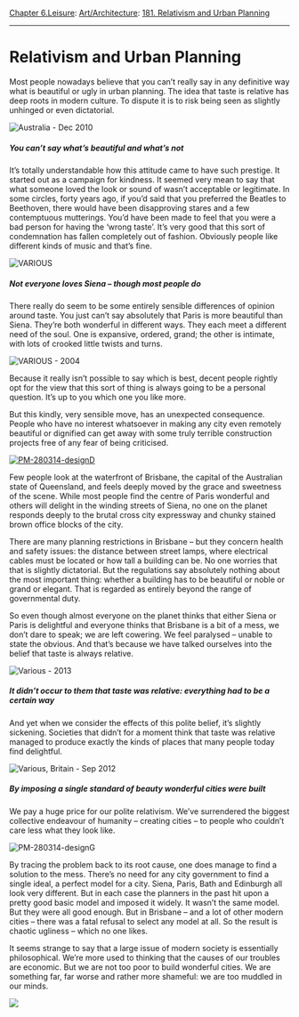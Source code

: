 [Chapter 6.Leisure](https://www.theschooloflife.com/thebookoflife/category/leisure/): [Art/Architecture](https://www.theschooloflife.com/thebookoflife/category/leisure/artarchitecture/): [181. Relativism and Urban Planning](https://www.theschooloflife.com/thebookoflife/relativism-and-urban-planning/)

* * *

# Relativism and Urban Planning

Most people nowadays believe that you can’t really say in any definitive way what is beautiful or ugly in urban planning. The idea that taste is relative has deep roots in modern culture. To dispute it is to risk being seen as slightly unhinged or even dictatorial.

![Australia - Dec 2010](https://www.theschooloflife.com/thebookoflife/wp-content/uploads/2014/09/PM-280314-designA.jpg)

##### You can’t say what’s beautiful and what’s not

It’s totally understandable how this attitude came to have such prestige. It started out as a campaign for kindness. It seemed very mean to say that what someone loved the look or sound of wasn’t acceptable or legitimate. In some circles, forty years ago, if you’d said that you preferred the Beatles to Beethoven, there would have been disapproving stares and a few contemptuous mutterings. You’d have been made to feel that you were a bad person for having the ‘wrong taste’. It’s very good that this sort of condemnation has fallen completely out of fashion. Obviously people like different kinds of music and that’s fine.

![VARIOUS](https://www.theschooloflife.com/thebookoflife/wp-content/uploads/2014/09/PM-280314-designB.jpg)

##### Not everyone loves Siena – though most people do

There really do seem to be some entirely sensible differences of opinion around taste. You just can’t say absolutely that Paris is more beautiful than Siena. They’re both wonderful in different ways. They each meet a different need of the soul. One is expansive, ordered, grand; the other is intimate, with lots of crooked little twists and turns.

![VARIOUS - 2004](https://www.theschooloflife.com/thebookoflife/wp-content/uploads/2014/09/PM-280314-designC.jpg)

Because it really isn’t possible to say which is best, decent people rightly opt for the view that this sort of thing is always going to be a personal question. It’s up to you which one you like more.

But this kindly, very sensible move, has an unexpected consequence. People who have no interest whatsoever in making any city even remotely beautiful or dignified can get away with some truly terrible construction projects free of any fear of being criticised.

[![PM-280314-designD](https://www.theschooloflife.com/thebookoflife/wp-content/uploads/2014/10/PM-280314-designD.jpg)](http://www.thebookoflife.org/wp-content/uploads/2014/10/PM-280314-designD.jpg)

Few people look at the waterfront of Brisbane, the capital of the Australian state of Queensland, and feels deeply moved by the grace and sweetness of the scene. While most people find the centre of Paris wonderful and others will delight in the winding streets of Siena, no one on the planet responds deeply to the brutal cross city expressway and chunky stained brown office blocks of the city.

There are many planning restrictions in Brisbane – but they concern health and safety issues: the distance between street lamps, where electrical cables must be located or how tall a building can be. No one worries that that is slightly dictatorial. But the regulations say absolutely nothing about the most important thing: whether a building has to be beautiful or noble or grand or elegant. That is regarded as entirely beyond the range of governmental duty.

So even though almost everyone on the planet thinks that either Siena or Paris is delightful and everyone thinks that Brisbane is a bit of a mess, we don’t dare to speak; we are left cowering. We feel paralysed – unable to state the obvious. And that’s because we have talked ourselves into the belief that taste is always relative.

![Various - 2013](https://www.theschooloflife.com/thebookoflife/wp-content/uploads/2014/09/PM-280314-designE.jpg)

##### It didn’t occur to them that taste was relative: everything had to be a certain way

And yet when we consider the effects of this polite belief, it’s slightly sickening. Societies that didn’t for a moment think that taste was relative managed to produce exactly the kinds of places that many people today find delightful.

![Various, Britain - Sep 2012](https://www.theschooloflife.com/thebookoflife/wp-content/uploads/2014/09/PM-280314-designF.jpg)

##### By imposing a single standard of beauty wonderful cities were built

We pay a huge price for our polite relativism. We’ve surrendered the biggest collective endeavour of humanity – creating cities – to people who couldn’t care less what they look like.

![PM-280314-designG](https://www.theschooloflife.com/thebookoflife/wp-content/uploads/2014/09/PM-280314-designG.jpg)

By tracing the problem back to its root cause, one does manage to find a solution to the mess. There’s no need for any city government to find a single ideal, a perfect model for a city. Siena, Paris, Bath and Edinburgh all look very different. But in each case the planners in the past hit upon a pretty good basic model and imposed it widely. It wasn’t the same model. But they were all good enough. But in Brisbane – and a lot of other modern cities – there was a fatal refusal to select any model at all. So the result is chaotic ugliness – which no one likes.

It seems strange to say that a large issue of modern society is essentially philosophical. We’re more used to thinking that the causes of our troubles are economic. But we are not too poor to build wonderful cities. We are something far, far worse and rather more shameful: we are too muddled in our minds.

[![](https://img.youtube.com/vi/rD1qKMgTnAE/0.jpg)](https://www.youtube.com/embed/rD1qKMgTnAE '')
